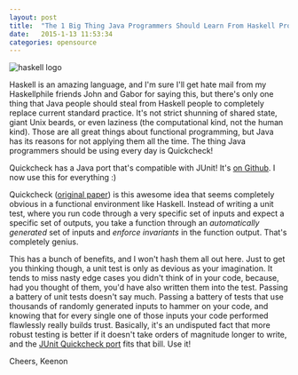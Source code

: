 ```yaml
---
layout: post
title:  "The 1 Big Thing Java Programmers Should Learn From Haskell Programmers"
date:   2015-1-13 11:53:34
categories: opensource
---
```

![haskell logo](https://www.haskell.org/wikiupload/4/4a/HaskellLogoStyPreview-1.png)

Haskell is an amazing language, and I'm sure I'll get hate mail from my Haskellphile friends John and Gabor for saying this, but there's only one thing that Java people should steal from Haskell people to completely replace current standard practice. It's not strict shunning of shared state, giant Unix beards, or even laziness (the computational kind, not the human kind). Those are all great things about functional programming, but Java has its reasons for not applying them all the time. The thing Java programmers should be using every day is Quickcheck!

Quickcheck has a Java port that's compatible with JUnit! It's [on Github](https://github.com/pholser/junit-quickcheck). I now use this for everything :)

Quickcheck ([original paper](http://www.cs.tufts.edu/~nr/cs257/archive/john-hughes/quick.pdf)) is this awesome idea that seems completely obvious in a functional environment like Haskell. Instead of writing a unit test, where you run code through a very specific set of inputs and expect a specific set of outputs, you take a function through an *automatically generated* set of inputs and *enforce invariants* in the function output. That's completely genius.

This has a bunch of benefits, and I won't hash them all out here. Just to get you thinking though, a unit test is only as devious as your imagination. It tends to miss nasty edge cases you didn't think of in your code, because, had you thought of them, you'd have also written them into the test. Passing a battery of unit tests doesn't say much. Passing a battery of tests that use thousands of randomly generated inputs to hammer on your code, and knowing that for every single one of those inputs your code performed flawlessly really builds trust. Basically, it's an undisputed fact that more robust testing is better if it doesn't take orders of magnitude longer to write, and the [JUnit Quickcheck port](https://github.com/pholser/junit-quickcheck) fits that bill. Use it!

Cheers,
Keenon
